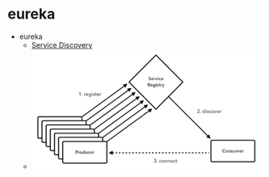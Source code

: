 # eureka

- eureka
    - [Service Discovery](https://github.com/spring-cloud-samples/eureka)
    - ![alt tag](./pic/service-registry-overview.png)